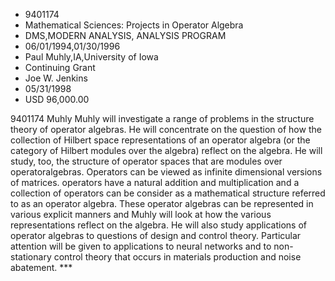 
* 9401174
* Mathematical Sciences: Projects in Operator Algebra
* DMS,MODERN ANALYSIS, ANALYSIS PROGRAM
* 06/01/1994,01/30/1996
* Paul Muhly,IA,University of Iowa
* Continuing Grant
* Joe W. Jenkins
* 05/31/1998
* USD 96,000.00

9401174 Muhly Muhly will investigate a range of problems in the structure theory
of operator algebras. He will concentrate on the question of how the collection
of Hilbert space representations of an operator algebra (or the category of
Hilbert modules over the algebra) reflect on the algebra. He will study, too,
the structure of operator spaces that are modules over operatoralgebras.
Operators can be viewed as infinite dimensional versions of matrices. operators
have a natural addition and multiplication and a collection of operators can be
consider as a mathematical structure referred to as an operator algebra. These
operator algebras can be represented in various explicit manners and Muhly will
look at how the various representations reflect on the algebra. He will also
study applications of operator algebras to questions of design and control
theory. Particular attention will be given to applications to neural networks
and to non-stationary control theory that occurs in materials production and
noise abatement. ***
